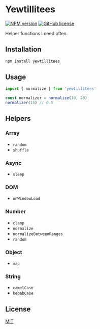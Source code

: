 # Yewtillitees

[![NPM version](https://img.shields.io/npm/v/yewtillitees)](https://www.npmjs.com/package/yewtillitees)
[![GitHub license](https://img.shields.io/github/license/daun/yewtillitees)](./LICENSE)

Helper functions I need often.

## Installation

```js
npm install yewtillitees
```

## Usage

```js
import { normalize } from 'yewtillitees'

const normalizer = normalize(10, 20)
normalizer(15) // 0.5
```

## Helpers

### Array

- `random`
- `shuffle`

### Async

- `sleep`

### DOM

- `onWindowLoad`

### Number

- `clamp`
- `normalize`
- `normalizeBetweenRanges`
- `random`

### Object

- `map`

### String

- `camelCase`
- `kebabCase`

## License

[MIT](https://opensource.org/licenses/MIT)
